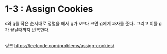 1-3 : Assign Cookies
========================

s와 g를 작은 순서대로 정렬을 해서 g가 s보다 크면 g에게 과자를 준다. 그리고 이를 g가 끝날때까지 반복한다.<br/>
<br/>

링크
https://leetcode.com/problems/assign-cookies/